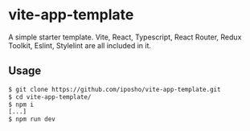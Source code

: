 # vite-app-template
A simple starter template. Vite, React, Typescript, React Router, Redux Toolkit, Eslint, Stylelint are all included in it.

## Usage
```bash
$ git clone https://github.com/iposho/vite-app-template.git
$ cd vite-app-template/
$ npm i
[...]
$ npm run dev
```

